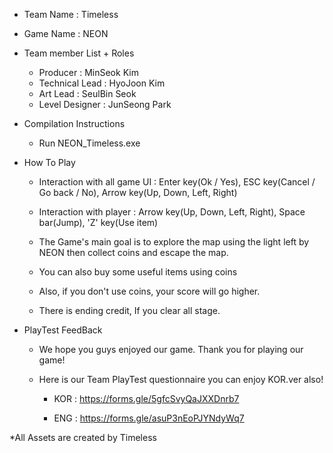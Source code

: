 - Team Name : Timeless



- Game Name : NEON



- Team member List + Roles
	- Producer 			: MinSeok Kim
	- Technical Lead 	: HyoJoon Kim
	- Art Lead 			: SeulBin Seok
	- Level Designer 	: JunSeong Park



- Compilation Instructions
	- Run NEON_Timeless.exe




- How To Play

	- Interaction with all game UI : Enter key(Ok / Yes), ESC key(Cancel / Go back / No), Arrow key(Up, Down, Left, Right)

	- Interaction with player : Arrow key(Up, Down, Left, Right), Space bar(Jump), 'Z' key(Use item)


	- The Game's main goal is to explore the map using the light left by NEON then collect coins and escape the map.

	- You can also buy some useful items using coins

	- Also, if you don't use coins, your score will go higher.

	- There is ending credit, If you clear all stage.




- PlayTest FeedBack

	- We hope you guys enjoyed our game.
	  Thank you for playing our game!

	- Here is our Team PlayTest questionnaire you can enjoy KOR.ver also!

	  - KOR : https://forms.gle/5gfcSvyQaJXXDnrb7

	  - ENG : https://forms.gle/asuP3nEoPJYNdyWq7





*All Assets are created by Timeless